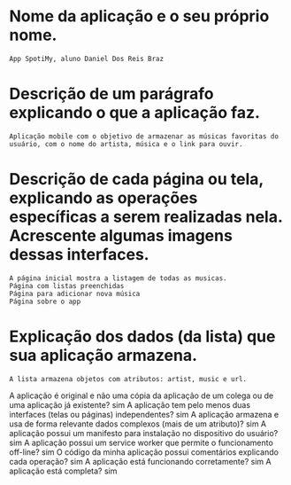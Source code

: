 # Nome da aplicação e o seu próprio nome.

    App SpotiMy, aluno Daniel Dos Reis Braz

# Descrição de um parágrafo explicando o que a aplicação faz.

    Aplicação mobile com o objetivo de armazenar as músicas favoritas do usuário, com o nome do artista, música e o link para ouvir.

# Descrição de cada página ou tela, explicando as operações específicas a serem realizadas nela. Acrescente algumas imagens dessas interfaces.

    A página inicial mostra a listagem de todas as musicas.
    Página com listas preenchidas
    Página para adicionar nova música
    Página sobre o app

# Explicação dos dados (da lista) que sua aplicação armazena.

    A lista armazena objetos com atributos: artist, music e url.

A aplicação é original e não uma cópia da aplicação de um colega ou de uma aplicação já existente?
sim
A aplicação tem pelo menos duas interfaces (telas ou páginas) independentes?
sim
A aplicação armazena e usa de forma relevante dados complexos (mais de um atributo)?
sim
A aplicação possui um manifesto para instalação no dispositivo do usuário?
sim
A aplicação possui um service worker que permite o funcionamento off-line?
sim
O código da minha aplicação possui comentários explicando cada operação?
sim
A aplicação está funcionando corretamente?
sim
A aplicação está completa?
sim
